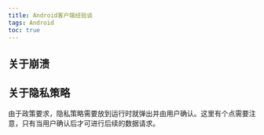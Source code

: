 ```yaml
---
title: Android客户端经验谈
tags: Android
toc: true
---
```




## 关于崩溃


## 关于隐私策略

由于政策要求，隐私策略需要放到运行时就弹出并由用户确认。这里有个点需要注意，只有当用户确认后才可进行后续的数据请求。
